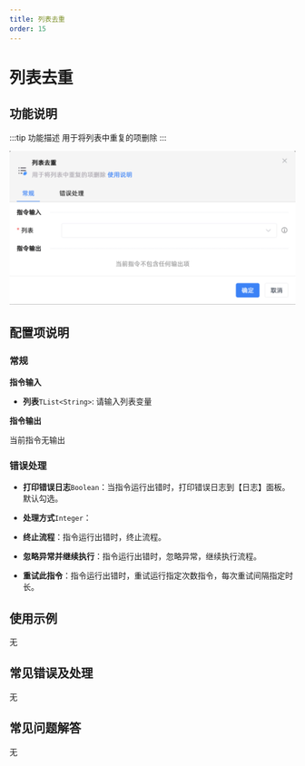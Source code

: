 ```yaml
---
title: 列表去重
order: 15
---
```


# 列表去重

## 功能说明

:::tip 功能描述
用于将列表中重复的项删除
:::

![列表去重](../../../assets/列表去重_command.png)

## 配置项说明

### 常规

**指令输入**

- **列表**`TList<String>`: 请输入列表变量


**指令输出**

当前指令无输出

### 错误处理

- **打印错误日志**`Boolean`：当指令运行出错时，打印错误日志到【日志】面板。默认勾选。

- **处理方式**`Integer`：

 - **终止流程**：指令运行出错时，终止流程。

 - **忽略异常并继续执行**：指令运行出错时，忽略异常，继续执行流程。

 - **重试此指令**：指令运行出错时，重试运行指定次数指令，每次重试间隔指定时长。

## 使用示例
无

## 常见错误及处理

无

## 常见问题解答

无

